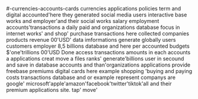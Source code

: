 #-currencies-accounts-cards 
currencies applications policies term and digital accounted'here they generated social media users interactive base works and employer'and their social works salary employment accounts'transactions a daily paid and organizations database focus in internet works' and shop' purchase transactions here collected companies products revenue 00'USD' data imformations generate globally users customers employer 8,5 billions database and here per accounted budgets $'one'trillions 00'USD Done access transactions amounts in each accounts a applications creat move a files ranks' generate'billions user in secound and save in database accounts and than'organizations applications provide freebase premiums digital cards here example shopping 'buying and paying costs transactions database and or example represent companys are google' microsoft'apple'amazon'facebook'twitter'tiktok'all and their premium applications site. tap' move' 

